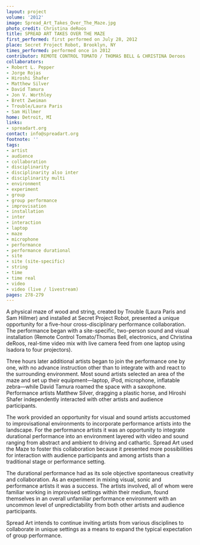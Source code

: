 ```yaml
---
layout: project
volume: '2012'
image: Spread_Art_Takes_Over_The_Maze.jpg
photo_credit: Christina deRoos
title: SPREAD ART TAKES OVER THE MAZE
first_performed: first performed on July 28, 2012
place: Secret Project Robot, Brooklyn, NY
times_performed: performed once in 2012
contributor: REMOTE CONTROL TOMATO / THOMAS BELL & CHRISTINA Deroos
collaborators:
- Robert L. Pepper
- Jorge Rojas
- Hiroshi Shafer
- Matthew Silver
- David Tamura
- Jon V. Worthley
- Brett Zweiman
- Trouble/Laura Paris
- Sam Hillmer
home: Detroit, MI
links:
- spreadart.org
contact: info@spreadart.org
footnote: ''
tags:
- artist
- audience
- collaboration
- disciplinarity
- disciplinarity also inter
- disciplinarity multi
- environment
- experiment
- group
- group performance
- improvisation
- installation
- inter
- interaction
- laptop
- maze
- microphone
- performance
- performance durational
- site
- site (site-specific)
- string
- time
- time real
- video
- video (live / livestream)
pages: 278-279
---
```


A physical maze of wood and string, created by Trouble (Laura Paris and Sam Hillmer) and installed at Secret Project Robot, presented a unique opportunity for a five-hour cross-disciplinary performance collaboration. The performance began with a site-specific, two-person sound and visual installation (Remote Control Tomato/Thomas Bell, electronics, and Christina deRoos, real-time video mix with live camera feed from one laptop using Isadora to four projectors).

Three hours later additional artists began to join the performance one by one, with no advance instruction other than to integrate with and react to the surrounding environment. Most sound artists selected an area of the maze and set up their equipment—laptop, iPod, microphone, inflatable zebra—while David Tamura roamed the space with a saxophone. Performance artists Matthew Silver, dragging a plastic horse, and Hiroshi Shafer independently interacted with other artists and audience participants.

The work provided an opportunity for visual and sound artists accustomed to improvisational environments to incorporate performance artists into the landscape. For the performance artists it was an opportunity to integrate durational performance into an environment layered with video and sound ranging from abstract and ambient to driving and cathartic. Spread Art used the Maze to foster this collaboration because it presented more possibilities for interaction with audience participants and among artists than a traditional stage or performance setting.

The durational performance had as its sole objective spontaneous creativity and collaboration. As an experiment in mixing visual, sonic and performance artists it was a success. The artists involved, all of whom were familiar working in improvised settings within their medium, found themselves in an overall unfamiliar performance environment with an uncommon level of unpredictability from both other artists and audience participants.

Spread Art intends to continue inviting artists from various disciplines to collaborate in unique settings as a means to expand the typical expectation of group performance.

